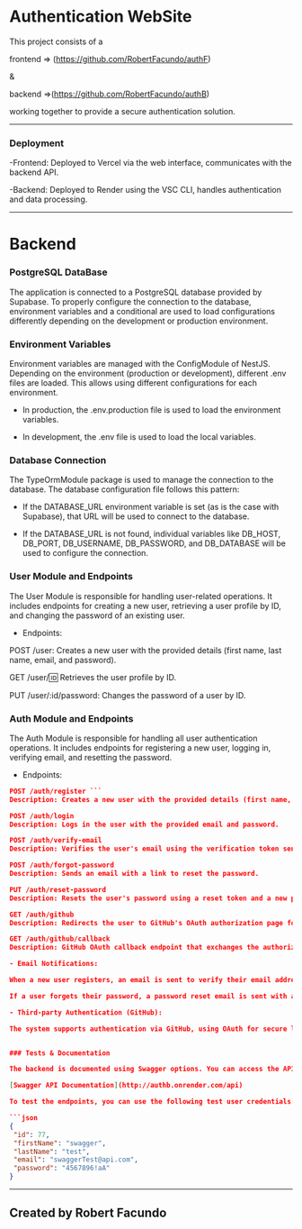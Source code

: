 # Authentication WebSite

This project consists of a 

frontend => (https://github.com/RobertFacundo/authF) 

&

backend =>(https://github.com/RobertFacundo/authB) 

working together to provide a secure authentication solution. 

---

### Deployment
-Frontend: Deployed to Vercel via the web interface, communicates with the backend API.

-Backend: Deployed to Render using the VSC CLI, handles authentication and data processing.

---

# Backend

### PostgreSQL DataBase

The application is connected to a PostgreSQL database provided by Supabase. To properly configure the connection to the database, environment variables and a conditional are used to load configurations differently depending on the development or production environment.

### Environment Variables
Environment variables are managed with the ConfigModule of NestJS. Depending on the environment (production or development), different .env files are loaded. This allows using different configurations for each environment.

- In production, the .env.production file is used to load the environment variables.

- In development, the .env file is used to load the local variables.

### Database Connection
The TypeOrmModule package is used to manage the connection to the database. The database configuration file follows this pattern:

- If the DATABASE_URL environment variable is set (as is the case with Supabase), that URL will be used to connect to the database.

- If the DATABASE_URL is not found, individual variables like DB_HOST, DB_PORT, DB_USERNAME, DB_PASSWORD, and DB_DATABASE will be used to configure the connection.

### User Module and Endpoints

The User Module is responsible for handling user-related operations. It includes endpoints for creating a new user, retrieving a user profile by ID, and changing the password of an existing user.

- Endpoints:

POST /user: Creates a new user with the provided details (first name, last name, email, and password).

GET /user/:id: Retrieves the user profile by ID.

PUT /user/:id/password: Changes the password of a user by ID.

### Auth Module and Endpoints

The Auth Module is responsible for handling all user authentication operations. It includes endpoints for registering a new user, logging in, verifying email, and resetting the password.

- Endpoints:

 ```json 
 POST /auth/register ```
Description: Creates a new user with the provided details (first name, last name, email, and password).

POST /auth/login
Description: Logs in the user with the provided email and password.

POST /auth/verify-email
Description: Verifies the user's email using the verification token sent to the user's email.

POST /auth/forgot-password
Description: Sends an email with a link to reset the password.

PUT /auth/reset-password
Description: Resets the user's password using a reset token and a new password.

GET /auth/github
Description: Redirects the user to GitHub's OAuth authorization page for login.

GET /auth/github/callback
Description: GitHub OAuth callback endpoint that exchanges the authorization code for an authentication token.

- Email Notifications:

When a new user registers, an email is sent to verify their email address. The verification email includes a token that the user must use to confirm their email.

If a user forgets their password, a password reset email is sent with a link containing a token that can be used to reset their password.

- Third-party Authentication (GitHub):

The system supports authentication via GitHub, using OAuth for secure login. The user is redirected to GitHub’s OAuth page to grant permission, and once authenticated, the user is redirected back to the application with an authentication token.


### Tests & Documentation

The backend is documented using Swagger options. You can access the API documentation at the following link:

[Swagger API Documentation](http://authb.onrender.com/api)

To test the endpoints, you can use the following test user credentials:

```json
{
  "id": 77,
  "firstName": "swagger",
  "lastName": "test",
  "email": "swaggerTest@api.com",
  "password": "4567896!aA"
}
```

----
Created by Robert Facundo
--